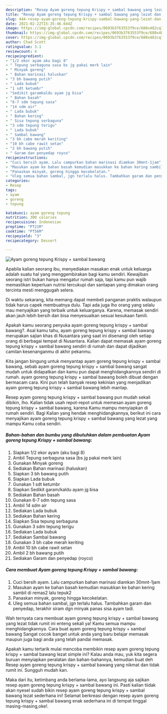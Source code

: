 ```yaml
---
description: "Resep Ayam goreng tepung Krispy + sambal bawang yang lezat dan Mudah Dibuat"
title: "Resep Ayam goreng tepung Krispy + sambal bawang yang lezat dan Mudah Dibuat"
slug: 444-resep-ayam-goreng-tepung-krispy-sambal-bawang-yang-lezat-dan-mudah-dibuat
date: 2021-02-22T15:35:46.644Z
image: https://img-global.cpcdn.com/recipes/0693b3763553f9ce/680x482cq70/ayam-goreng-tepung-krispy-sambal-bawang-foto-resep-utama.jpg
thumbnail: https://img-global.cpcdn.com/recipes/0693b3763553f9ce/680x482cq70/ayam-goreng-tepung-krispy-sambal-bawang-foto-resep-utama.jpg
cover: https://img-global.cpcdn.com/recipes/0693b3763553f9ce/680x482cq70/ayam-goreng-tepung-krispy-sambal-bawang-foto-resep-utama.jpg
author: Chad Scott
ratingvalue: 3.1
reviewcount: 4
recipeingredient:
- "1/2 ekor ayam aku bagi 8"
- " Tepung serbaguna sasa bs jg pakai merk lain"
- " Minyak goreng"
- " Bahan marinasi haluskan"
- "3 bh bawang putih"
- " Lada bubuk"
- "1 sdt ketumbr"
- "Sedikit garamkaldu ayam jg bisa"
- " Bahan basah"
- "6-7 sdm tepung sasa"
- "14 sdm air"
- " Lada bubuk"
- " Bahan kering"
- " Sisa tepung serbaguna"
- "3 sdm tepung terigu"
- " Lada bubuk"
- " Sambal bawang"
- "3 bh cabe merah keriting"
- "10 bh cabe rawit setan"
- "2 bh bawang putih"
- " Garam dan penyedap royco"
recipeinstructions:
- "Cuci bersih ayam. Lalu campurkan bahan marinasi diamkan 30mnt-1jam"
- "Masukan ayam ke bahan basah kemudian masukkan ke bahan kering sambil di remas2 lalu tepuk2"
- "Panaskan minyak, goreng hingga kecokelatan."
- "Uleg semua bahan sambal, jgn terlalu halus. Tambahkan garam dan penyedap, terakhir siram dgn minyak panas sisa ayam tadi."
categories:
- Resep
tags:
- ayam
- goreng
- tepung

katakunci: ayam goreng tepung 
nutrition: 300 calories
recipecuisine: Indonesian
preptime: "PT21M"
cooktime: "PT56M"
recipeyield: "3"
recipecategory: Dessert

---
```



![Ayam goreng tepung Krispy + sambal bawang](https://img-global.cpcdn.com/recipes/0693b3763553f9ce/680x482cq70/ayam-goreng-tepung-krispy-sambal-bawang-foto-resep-utama.jpg)

Apabila kalian seorang ibu, menyediakan masakan enak untuk keluarga adalah suatu hal yang menggembirakan bagi kamu sendiri. Kewajiban seorang istri bukan hanya mengatur rumah saja, tapi kamu pun wajib memastikan keperluan nutrisi tercukupi dan santapan yang dimakan orang tercinta mesti menggugah selera.

Di waktu  sekarang, kita memang dapat membeli panganan praktis walaupun tidak harus capek membuatnya dulu. Tapi ada juga lho orang yang selalu mau menyajikan yang terbaik untuk keluarganya. Karena, memasak sendiri akan jauh lebih bersih dan bisa menyesuaikan sesuai kesukaan famili. 



Apakah kamu seorang penyuka ayam goreng tepung krispy + sambal bawang?. Asal kamu tahu, ayam goreng tepung krispy + sambal bawang merupakan sajian khas di Nusantara yang saat ini disenangi oleh setiap orang di berbagai tempat di Nusantara. Kalian dapat memasak ayam goreng tepung krispy + sambal bawang sendiri di rumah dan dapat dijadikan camilan kesenanganmu di akhir pekanmu.

Kita jangan bingung untuk menyantap ayam goreng tepung krispy + sambal bawang, sebab ayam goreng tepung krispy + sambal bawang sangat mudah untuk didapatkan dan kamu pun dapat menghidangkannya sendiri di rumah. ayam goreng tepung krispy + sambal bawang boleh dibuat dengan bermacam cara. Kini pun telah banyak resep kekinian yang menjadikan ayam goreng tepung krispy + sambal bawang lebih mantap.

Resep ayam goreng tepung krispy + sambal bawang pun mudah sekali dibikin, lho. Kalian tidak usah repot-repot untuk memesan ayam goreng tepung krispy + sambal bawang, karena Kamu mampu menyiapkan di rumah sendiri. Bagi Kalian yang hendak menghidangkannya, berikut ini cara menyajikan ayam goreng tepung krispy + sambal bawang yang lezat yang mampu Kamu coba sendiri.

<!--inarticleads1-->

##### Bahan-bahan dan bumbu yang dibutuhkan dalam pembuatan Ayam goreng tepung Krispy + sambal bawang:

1. Siapkan 1/2 ekor ayam (aku bagi 8)
1. Ambil  Tepung serbaguna sasa (bs jg pakai merk lain)
1. Gunakan  Minyak goreng
1. Sediakan  Bahan marinasi (haluskan)
1. Siapkan 3 bh bawang putih
1. Siapkan  Lada bubuk
1. Gunakan 1 sdt ketumbr
1. Siapkan Sedikit garam/kaldu ayam jg bisa
1. Sediakan  Bahan basah
1. Gunakan 6-7 sdm tepung sasa
1. Ambil 14 sdm air
1. Sediakan  Lada bubuk
1. Sediakan  Bahan kering
1. Siapkan  Sisa tepung serbaguna
1. Gunakan 3 sdm tepung terigu
1. Sediakan  Lada bubuk
1. Sediakan  Sambal bawang
1. Gunakan 3 bh cabe merah keriting
1. Ambil 10 bh cabe rawit setan
1. Ambil 2 bh bawang putih
1. Sediakan  Garam dan penyedap (royco)




<!--inarticleads2-->

##### Cara membuat Ayam goreng tepung Krispy + sambal bawang:

1. Cuci bersih ayam. Lalu campurkan bahan marinasi diamkan 30mnt-1jam
1. Masukan ayam ke bahan basah kemudian masukkan ke bahan kering sambil di remas2 lalu tepuk2
1. Panaskan minyak, goreng hingga kecokelatan.
1. Uleg semua bahan sambal, jgn terlalu halus. Tambahkan garam dan penyedap, terakhir siram dgn minyak panas sisa ayam tadi.




Wah ternyata cara membuat ayam goreng tepung krispy + sambal bawang yang lezat tidak rumit ini enteng sekali ya! Kamu semua mampu menghidangkannya. Cara buat ayam goreng tepung krispy + sambal bawang Sangat cocok banget untuk anda yang baru belajar memasak maupun juga bagi anda yang telah pandai memasak.

Apakah kamu tertarik mulai mencoba membikin resep ayam goreng tepung krispy + sambal bawang lezat simple ini? Kalau anda mau, yuk kita segera buruan menyiapkan peralatan dan bahan-bahannya, kemudian buat deh Resep ayam goreng tepung krispy + sambal bawang yang nikmat dan tidak rumit ini. Sungguh mudah kan. 

Maka dari itu, ketimbang anda berlama-lama, ayo langsung aja sajikan resep ayam goreng tepung krispy + sambal bawang ini. Pasti kalian tiidak akan nyesel sudah bikin resep ayam goreng tepung krispy + sambal bawang lezat sederhana ini! Selamat berkreasi dengan resep ayam goreng tepung krispy + sambal bawang enak sederhana ini di tempat tinggal masing-masing,oke!.

